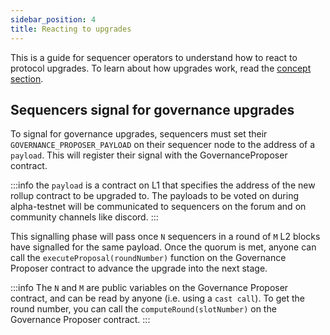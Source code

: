 ```yaml
---
sidebar_position: 4
title: Reacting to upgrades
---
```


This is a guide for sequencer operators to understand how to react to protocol upgrades. To learn about how upgrades work, read the [concept section](../concepts/governance/upgrades.md).

## Sequencers signal for governance upgrades

To signal for governance upgrades, sequencers must set their `GOVERNANCE_PROPOSER_PAYLOAD` on their sequencer node to the address of a `payload`. This will register their signal with the GovernanceProposer contract.

:::info
the `payload` is a contract on L1 that specifies the address of the new rollup contract to be upgraded to. The payloads to be voted on during alpha-testnet will be communicated to sequencers on the forum and on community channels like discord.
:::

This signalling phase will pass once `N` sequencers in a round of `M` L2 blocks have signalled for the same payload. Once the quorum is met, anyone can call the `executeProposal(roundNumber)` function on the Governance Proposer contract to advance the upgrade into the next stage.

:::info
The `N` and `M` are public variables on the Governance Proposer contract, and can be read by anyone (i.e. using a `cast call`). To get the round number, you can call the `computeRound(slotNumber)` on the Governance Proposer contract.
:::

